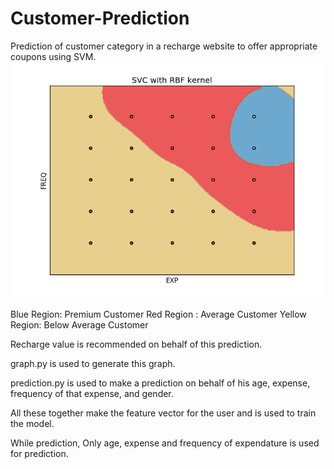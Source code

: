 # Customer-Prediction
Prediction of customer category in a recharge website to offer appropriate coupons using SVM.
![Alt text](/TrainingDatasetGraph.png?raw=true "Graph formed by training dataset")

Blue Region: Premium Customer
Red Region : Average Customer
Yellow Region: Below Average Customer

Recharge value is recommended on behalf of this prediction.

graph.py is used to generate this graph.

prediction.py is used to make a prediction on behalf of his age, expense, frequency of that expense, and gender.

All these together make the feature vector for the user and is used to train the model.

While prediction, Only age, expense and frequency of expendature is used for prediction.


